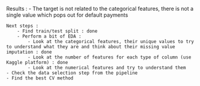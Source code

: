 Results : 
    - The target is not related to the categorical features, there is not a single value which pops out for default payments 

    Next steps : 
        - Find train/test split : done 
        - Perform a bit of EDA : 
            - Look at the categorical features, their unique values to try to understand what they are and think about their missing value imputation : done 
            - Look at the number of features for each type of column (use Kaggle platform) : done 
            - Look at the numerical features and try to understand them 
    - Check the data selection step from the pipeline 
    - Find the best CV method 